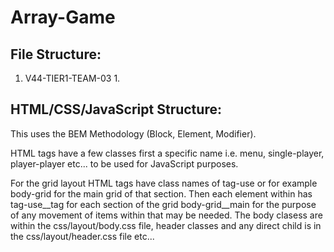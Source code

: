 # Array-Game

## File Structure:
1. V44-TIER1-TEAM-03
   1. 

## HTML/CSS/JavaScript Structure:

This uses the BEM Methodology (Block, Element, Modifier).

HTML tags have a few classes first a specific name i.e. menu, single-player, player-player etc... to be used for JavaScript purposes.

For the grid layout HTML tags have class names of tag-use or for example body-grid for the main grid of that section. Then each element within has tag-use__tag for each section of the grid body-grid__main for the purpose of any movement of items within that may be needed. The body clasess are within the css/layout/body.css file, header classes and any direct child is in the css/layout/header.css file etc...





